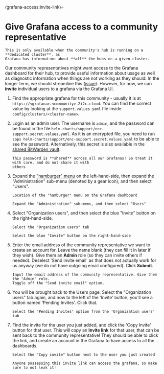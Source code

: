 (grafana-access:invite-link)=
# Give Grafana access to a community representative

```{note}
This is only available when the community's hub is running on a **dedicated cluster**, as
Grafana has information about **all** the hubs on a given cluster.
```

Our community representatives might want access to the Grafana dashboard for their hub,
to provide useful information about usage as well as diagnostic information when things
are not working as they should. In the longer term, we should streamline this ([issue](https://github.com/2i2c-org/infrastructure/issues/1850)).
However, for now, we can **invite** individual users to a grafana via the Grafana UI.

1. Find the appropriate grafana for this community - usually it is at `https://<grafana>.<community>.2i2c.cloud`.
   You can find the correct value by looking at the `support.values.yaml` file inside `config/clusters/<cluster-name>`.

2. Login as an admin user. The username is `admin`, and the password can be found in the file
   `helm-charts/support/enc-support.secret.values.yaml`. As it is an encrypted file, you need to run
   `sops helm-charts/support/enc-support.secret.values.yaml` to be able to see the password.
   Alternatively, this secret is also available in the [shared BitWarden vault](https://vault.bitwarden.com/#/vault?organizationId=11313781-4b83-41a3-9d35-afe200c8e9f1).

   ```{warning}
   This password is **shared** across all our Grafanas! So treat it with care, and do not share it with
   others
   ```

3. Expand the ["hamburger" menu](https://en.wikipedia.org/wiki/Hamburger_button) on the
   left-hand-side, then expand the "Administration" sub-menu (denoted by a gear icon),
   and then select "Users".

   ```{figure} ../../images/grafana-grant-access_step-3a.jpg
   Location of the "hamburger" menu on the Grafana dashboard
   ```

   ```{figure} ../../images/grafana-grant-access_step-3b.jpg
   Expand the "Administration" sub-menu, and then select "Users"
   ```

4. Select "Organization users", and then select the blue "Invite" button on the right-hand-side.

   ```{figure} ../../images/grafana-grant-access_step-4a.jpg
   Select the "Organization users" tab
   ```

   ```{figure} ../../images/grafana-grant-access_step-4b.jpg
   Select the blue "Invite" button on the right-hand-side
   ```

5. Enter the email address of the community representative we want to create an account for. Leave the
   name blank (they can fill it in later if they wish). Give them an **Admin** role (so they can invite others
   if needed). Deselect 'Send invite email' as that does not actually work for us anyway (we do not have outgoing
   email configured). Click **Submit**.

   ```{figure} ../../images/grafana-grant-access_step-5.jpg
   Input the email address of the community representative. Give them the "Admin" role.
   Toggle off the "Send invite email" option.
   ```

6. You will be brought back to the Users page. Select the "Organization users" tab again, and now to the left
   of the 'Invite' button, you'll see a button named 'Pending Invites'. Click that.

   ```{figure} ../../images/grafana-grant-access_step-6.jpg
   Select the 'Pending Invites' option from the 'Organization users' tab
   ```

7. Find the invite for the user you just added, and click the 'Copy Invite' button for that user. This will copy an
   **Invite link** for that user, that can be sent back to the community representative! They should be able to click the
   link, and create an account in the Grafana to have access to all the dashboards.

   ```{figure} ../../images/grafana-grant-access_step-7.jpg
   Select the "Copy invite" button next to the user you just created
   ```

   ```{warning}
   Anyone possessing this invite link can access the grafana, so make sure to not leak it!
   ```
